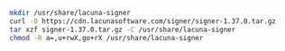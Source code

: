 ﻿```sh
mkdir /usr/share/lacuna-signer
curl -O https://cdn.lacunasoftware.com/signer/signer-1.37.0.tar.gz
tar xzf signer-1.37.0.tar.gz -C /usr/share/lacuna-signer
chmod -R a=,u+rwX,go+rX /usr/share/lacuna-signer
```
